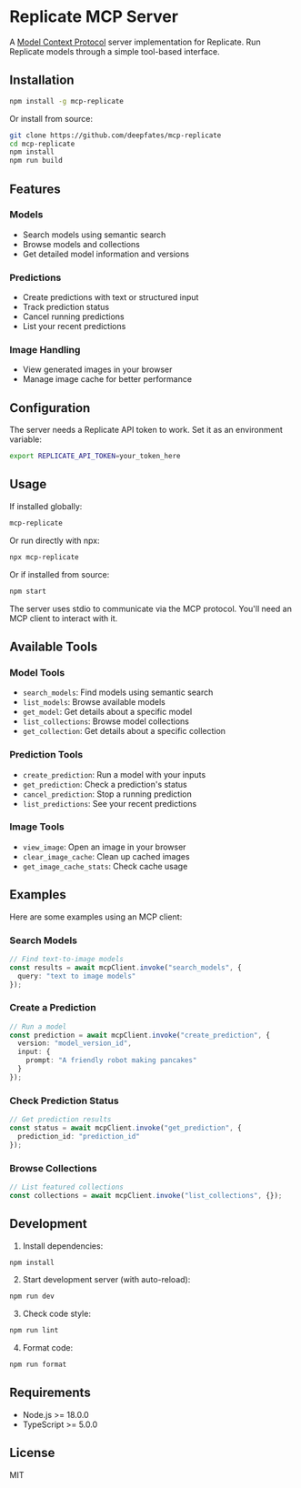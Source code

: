 # Replicate MCP Server

A [Model Context Protocol](https://github.com/mcp-sdk/mcp) server implementation for Replicate. Run Replicate models through a simple tool-based interface.

## Installation

```bash
npm install -g mcp-replicate
```

Or install from source:
```bash
git clone https://github.com/deepfates/mcp-replicate
cd mcp-replicate
npm install
npm run build
```

## Features

### Models
- Search models using semantic search
- Browse models and collections
- Get detailed model information and versions

### Predictions
- Create predictions with text or structured input
- Track prediction status
- Cancel running predictions 
- List your recent predictions

### Image Handling
- View generated images in your browser
- Manage image cache for better performance

## Configuration 

The server needs a Replicate API token to work. Set it as an environment variable:

```bash
export REPLICATE_API_TOKEN=your_token_here
```

## Usage

If installed globally:
```bash
mcp-replicate
```

Or run directly with npx:
```bash
npx mcp-replicate
```

Or if installed from source:
```bash
npm start
```

The server uses stdio to communicate via the MCP protocol. You'll need an MCP client to interact with it.

## Available Tools

### Model Tools
- `search_models`: Find models using semantic search
- `list_models`: Browse available models
- `get_model`: Get details about a specific model
- `list_collections`: Browse model collections
- `get_collection`: Get details about a specific collection

### Prediction Tools  
- `create_prediction`: Run a model with your inputs
- `get_prediction`: Check a prediction's status
- `cancel_prediction`: Stop a running prediction
- `list_predictions`: See your recent predictions

### Image Tools
- `view_image`: Open an image in your browser
- `clear_image_cache`: Clean up cached images
- `get_image_cache_stats`: Check cache usage

## Examples

Here are some examples using an MCP client:

### Search Models
```typescript
// Find text-to-image models
const results = await mcpClient.invoke("search_models", {
  query: "text to image models"
});
```

### Create a Prediction
```typescript
// Run a model
const prediction = await mcpClient.invoke("create_prediction", {
  version: "model_version_id",
  input: {
    prompt: "A friendly robot making pancakes"
  }
});
```

### Check Prediction Status
```typescript
// Get prediction results
const status = await mcpClient.invoke("get_prediction", {
  prediction_id: "prediction_id"
});
```

### Browse Collections
```typescript
// List featured collections
const collections = await mcpClient.invoke("list_collections", {});
```

## Development

1. Install dependencies:
```bash
npm install
```

2. Start development server (with auto-reload):
```bash
npm run dev
```

3. Check code style:
```bash
npm run lint
```

4. Format code:
```bash
npm run format
```

## Requirements

- Node.js >= 18.0.0
- TypeScript >= 5.0.0

## License

MIT
